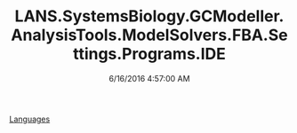 ﻿---
title: LANS.SystemsBiology.GCModeller.AnalysisTools.ModelSolvers.FBA.Settings.Programs.IDE
date: 6/16/2016 4:57:00 AM
---

[Languages](T-LANS.SystemsBiology.GCModeller.AnalysisTools.ModelSolvers.FBA.Settings.Programs.IDE.Languages.html)
